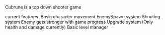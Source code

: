 Cubrune is a top down shooter game

current features:
Basic character movement
EnemySpawn system
Shooting system
Enemy gets stronger with game progress
Upgrade system (Only health and damage currently)
Basic level manager
